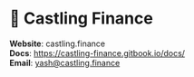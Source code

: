 # 🏰 Castling Finance
**Website**: castling.finance \
**Docs**: https://castling-finance.gitbook.io/docs/ \
**Email**: yash@castling.finance
